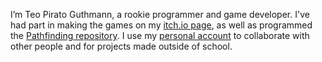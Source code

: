 I’m Teo Pirato Guthmann, a rookie programmer and game developer. 
I've had part in making the games on my [itch.io page](https://teopg.itch.io/), as well as programmed the [Pathfinding repository](https://github.com/TeoPirato/Pathfinding). I use my [personal account](https://github.com/TeoInMaghine) to collaborate with other people and for projects made outside of school.
<!---
TeoPirato/TeoPirato is a ✨ special ✨ repository because its `README.md` (this file) appears on your GitHub profile.
You can click the Preview link to take a look at your changes.
--->
